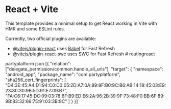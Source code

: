 # React + Vite

This template provides a minimal setup to get React working in Vite with HMR and some ESLint rules.

Currently, two official plugins are available:

- [@vitejs/plugin-react](https://github.com/vitejs/vite-plugin-react/blob/main/packages/plugin-react/README.md) uses [Babel](https://babeljs.io/) for Fast Refresh
- [@vitejs/plugin-react-swc](https://github.com/vitejs/vite-plugin-react-swc) uses [SWC](https://swc.rs/) for Fast Refresh
#   r o u t i n g r e a c t 
 
 


partyplatform json
[{
    "relation": ["delegate_permission/common.handle_all_urls"],
    "target": {
      "namespace": "android_app",
      "package_name": "com.partyplatform",
      "sha256_cert_fingerprints":
      [
        "D4:3E:45:A4:D1:94:C0:C0:05:2D:A7:0A:89:8F:B0:9C:B6:AB:14:18:45:03:E9:23:80:30:9B:5D:91:E7:09:B7",
        "FA:C6:17:45:DC:09:03:78:6F:B9:ED:E6:2A:96:2B:39:9F:73:48:F0:BB:6F:89:9B:83:32:66:75:91:03:3B:9C"
      ]
    }
  }]